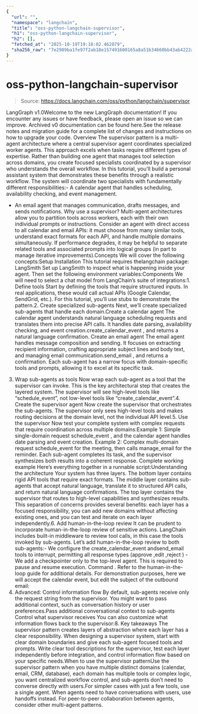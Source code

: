 ```yaml
---
{
  "url": "",
  "namespace": "langchain",
  "title": "oss-python-langchain-supervisor",
  "h1": "oss-python-langchain-supervisor",
  "h2": [],
  "fetched_at": "2025-10-19T19:18:02.462079",
  "sha256_raw": "7e2989ba1fe97f2ab18e157491600165a8a51b34660bb43ab4222ac44e4f8576"
}
---
```


# oss-python-langchain-supervisor

> Source: https://docs.langchain.com/oss/python/langchain/supervisor

LangGraph v1.0Welcome to the new LangGraph documentation! If you encounter any issues or have feedback, please open an issue so we can improve. Archived v0 documentation can be found here.See the release notes and migration guide for a complete list of changes and instructions on how to upgrade your code.
Overview
The supervisor pattern is a multi-agent architecture where a central supervisor agent coordinates specialized worker agents. This approach excels when tasks require different types of expertise. Rather than building one agent that manages tool selection across domains, you create focused specialists coordinated by a supervisor who understands the overall workflow. In this tutorial, you’ll build a personal assistant system that demonstrates these benefits through a realistic workflow. The system will coordinate two specialists with fundamentally different responsibilities:- A calendar agent that handles scheduling, availability checking, and event management.
- An email agent that manages communication, drafts messages, and sends notifications.
Why use a supervisor?
Multi-agent architectures allow you to partition tools across workers, each with their own individual prompts or instructions. Consider an agent with direct access to all calendar and email APIs: it must choose from many similar tools, understand exact formats for each API, and handle multiple domains simultaneously. If performance degrades, it may be helpful to separate related tools and associated prompts into logical groups (in part to manage iterative improvements).Concepts
We will cover the following concepts:Setup
Installation
This tutorial requires thelangchain
package:
LangSmith
Set up LangSmith to inspect what is happening inside your agent. Then set the following environment variables:Components
We will need to select a chat model from LangChain’s suite of integrations:1. Define tools
Start by defining the tools that require structured inputs. In real applications, these would call actual APIs (Google Calendar, SendGrid, etc.). For this tutorial, you’ll use stubs to demonstrate the pattern.2. Create specialized sub-agents
Next, we’ll create specialized sub-agents that handle each domain.Create a calendar agent
The calendar agent understands natural language scheduling requests and translates them into precise API calls. It handles date parsing, availability checking, and event creation.create_calendar_event
, and returns a natural language confirmation.
Create an email agent
The email agent handles message composition and sending. It focuses on extracting recipient information, crafting appropriate subject lines and body text, and managing email communication.send_email
, and returns a confirmation. Each sub-agent has a narrow focus with domain-specific tools and prompts, allowing it to excel at its specific task.
3. Wrap sub-agents as tools
Now wrap each sub-agent as a tool that the supervisor can invoke. This is the key architectural step that creates the layered system. The supervisor will see high-level tools like “schedule_event”, not low-level tools like “create_calendar_event”.4. Create the supervisor agent
Now create the supervisor that orchestrates the sub-agents. The supervisor only sees high-level tools and makes routing decisions at the domain level, not the individual API level.5. Use the supervisor
Now test your complete system with complex requests that require coordination across multiple domains:Example 1: Simple single-domain request
schedule_event
, and the calendar agent handles date parsing and event creation.
Example 2: Complex multi-domain request
schedule_event
for the meeting, then calls manage_email
for the reminder. Each sub-agent completes its task, and the supervisor synthesizes both results into a coherent response.
Complete working example
Here’s everything together in a runnable script:Understanding the architecture
Your system has three layers. The bottom layer contains rigid API tools that require exact formats. The middle layer contains sub-agents that accept natural language, translate it to structured API calls, and return natural language confirmations. The top layer contains the supervisor that routes to high-level capabilities and synthesizes results. This separation of concerns provides several benefits: each layer has a focused responsibility, you can add new domains without affecting existing ones, and you can test and iterate on each layer independently.6. Add human-in-the-loop review
It can be prudent to incorporate human-in-the-loop review of sensitive actions. LangChain includes built-in middleware to review tool calls, in this case the tools invoked by sub-agents. Let’s add human-in-the-loop review to both sub-agents:- We configure the
create_calendar_event
andsend_email
tools to interrupt, permitting all response types (approve
,edit
,reject
) - We add a checkpointer only to the top-level agent. This is required to pause and resume execution.
Command
. Refer to the human-in-the-loop guide for additional details. For demonstration purposes, here we will accept the calendar event, but edit the subject of the outbound email:
7. Advanced: Control information flow
By default, sub-agents receive only the request string from the supervisor. You might want to pass additional context, such as conversation history or user preferences.Pass additional conversational context to sub-agents
Control what supervisor receives
You can also customize what information flows back to the supervisor:8. Key takeaways
The supervisor pattern creates layers of abstraction where each layer has a clear responsibility. When designing a supervisor system, start with clear domain boundaries and give each sub-agent focused tools and prompts. Write clear tool descriptions for the supervisor, test each layer independently before integration, and control information flow based on your specific needs.When to use the supervisor patternUse the supervisor pattern when you have multiple distinct domains (calendar, email, CRM, database), each domain has multiple tools or complex logic, you want centralized workflow control, and sub-agents don’t need to converse directly with users.For simpler cases with just a few tools, use a single agent. When agents need to have conversations with users, use handoffs instead. For peer-to-peer collaboration between agents, consider other multi-agent patterns.
